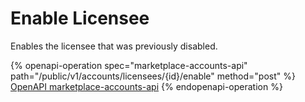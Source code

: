 # Enable Licensee

Enables the licensee that was previously disabled.

{% openapi-operation spec="marketplace-accounts-api" path="/public/v1/accounts/licensees/{id}/enable" method="post" %}
[OpenAPI marketplace-accounts-api](https://api.platform.softwareone.com/public/v1/accounts/openapi.json)
{% endopenapi-operation %}
